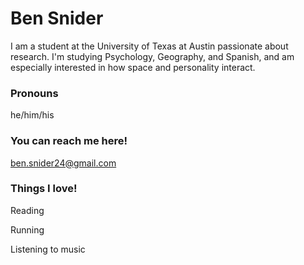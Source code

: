 # Ben Snider

I am a student at the University of Texas at Austin passionate about research. I'm studying Psychology, Geography, and Spanish, and am especially interested in how space and personality interact.

### Pronouns
he/him/his

### You can reach me here!
ben.snider24@gmail.com

### Things I love!
Reading

Running

Listening to music

<!--
**bensnider/bensnider** is a ✨ _special_ ✨ repository because its `README.md` (this file) appears on your GitHub profile.

Here are some ideas to get you started:

- 🔭 I’m currently working on ...
- 🌱 I’m currently learning ...
- 👯 I’m looking to collaborate on ...
- 🤔 I’m looking for help with ...
- 💬 Ask me about ...
- 📫 How to reach me: ...
- 😄 Pronouns: ...
- ⚡ Fun fact: ...
-->
